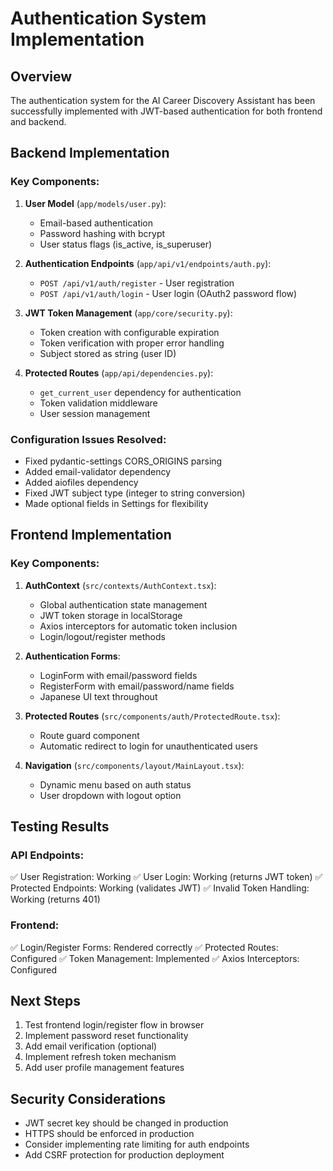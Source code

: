 # Authentication System Implementation

## Overview
The authentication system for the AI Career Discovery Assistant has been successfully implemented with JWT-based authentication for both frontend and backend.

## Backend Implementation

### Key Components:
1. **User Model** (`app/models/user.py`):
   - Email-based authentication
   - Password hashing with bcrypt
   - User status flags (is_active, is_superuser)

2. **Authentication Endpoints** (`app/api/v1/endpoints/auth.py`):
   - `POST /api/v1/auth/register` - User registration
   - `POST /api/v1/auth/login` - User login (OAuth2 password flow)

3. **JWT Token Management** (`app/core/security.py`):
   - Token creation with configurable expiration
   - Token verification with proper error handling
   - Subject stored as string (user ID)

4. **Protected Routes** (`app/api/dependencies.py`):
   - `get_current_user` dependency for authentication
   - Token validation middleware
   - User session management

### Configuration Issues Resolved:
- Fixed pydantic-settings CORS_ORIGINS parsing
- Added email-validator dependency
- Added aiofiles dependency
- Fixed JWT subject type (integer to string conversion)
- Made optional fields in Settings for flexibility

## Frontend Implementation

### Key Components:
1. **AuthContext** (`src/contexts/AuthContext.tsx`):
   - Global authentication state management
   - JWT token storage in localStorage
   - Axios interceptors for automatic token inclusion
   - Login/logout/register methods

2. **Authentication Forms**:
   - LoginForm with email/password fields
   - RegisterForm with email/password/name fields
   - Japanese UI text throughout

3. **Protected Routes** (`src/components/auth/ProtectedRoute.tsx`):
   - Route guard component
   - Automatic redirect to login for unauthenticated users

4. **Navigation** (`src/components/layout/MainLayout.tsx`):
   - Dynamic menu based on auth status
   - User dropdown with logout option

## Testing Results

### API Endpoints:
✅ User Registration: Working
✅ User Login: Working (returns JWT token)
✅ Protected Endpoints: Working (validates JWT)
✅ Invalid Token Handling: Working (returns 401)

### Frontend:
✅ Login/Register Forms: Rendered correctly
✅ Protected Routes: Configured
✅ Token Management: Implemented
✅ Axios Interceptors: Configured

## Next Steps
1. Test frontend login/register flow in browser
2. Implement password reset functionality
3. Add email verification (optional)
4. Implement refresh token mechanism
5. Add user profile management features

## Security Considerations
- JWT secret key should be changed in production
- HTTPS should be enforced in production
- Consider implementing rate limiting for auth endpoints
- Add CSRF protection for production deployment